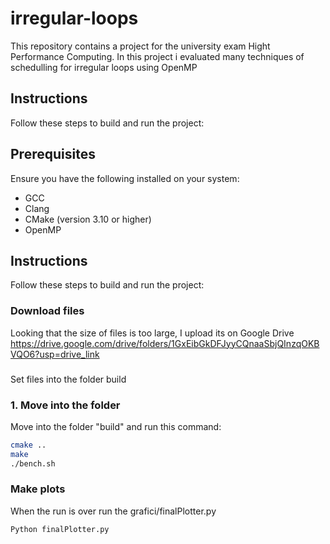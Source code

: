 # irregular-loops
This repository contains a project for the university exam Hight Performance Computing. In this project i evaluated many techniques of schedulling for irregular loops using OpenMP

## Instructions

Follow these steps to build and run the project:

## Prerequisites

Ensure you have the following installed on your system:
- GCC
- Clang
- CMake (version 3.10 or higher)
- OpenMP

## Instructions

Follow these steps to build and run the project:

### Download files
Looking that the size of files is too large, I upload its on Google Drive
https://drive.google.com/drive/folders/1GxEibGkDFJyyCQnaaSbjQInzqOKBVQO6?usp=drive_link

###
Set files into the folder build

### 1. Move into the folder 
Move into the folder "build" and run this command:
```sh
cmake ..
make
./bench.sh
```

### Make plots
When the run is over run the grafici/finalPlotter.py 
```sh
Python finalPlotter.py
```

